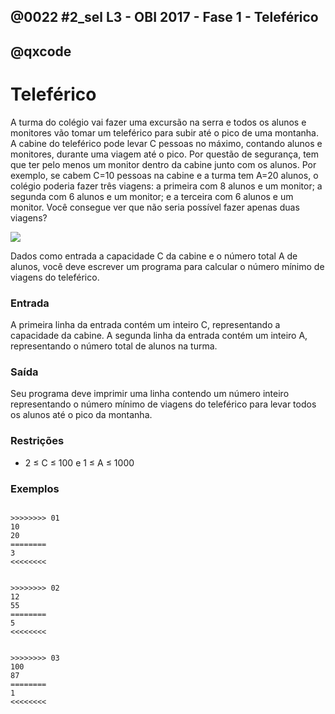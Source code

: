 ## @0022 #2_sel L3 - OBI 2017 - Fase 1 - Teleférico
## @qxcode

Teleférico
==========

A turma do colégio vai fazer uma excursão na serra e todos os alunos e monitores vão tomar um teleférico para subir até o pico de uma montanha. A cabine do teleférico pode levar C pessoas no máximo, contando alunos e monitores, durante uma viagem até o pico. Por questão de segurança, tem que ter pelo menos um monitor dentro da cabine junto com os alunos. Por exemplo, se cabem C=10 pessoas na cabine e a turma tem A=20 alunos, o colégio poderia fazer três viagens: a primeira com 8 alunos e um monitor; a segunda com 6 alunos e um monitor; e a terceira com 6 alunos e um monitor. Você consegue ver que não seria possível fazer apenas duas viagens?

![](https://raw.githubusercontent.com/qxcodefup/arcade/master/base/0022/capa.jpg)

Dados como entrada a capacidade C da cabine e o número total A de alunos, você deve escrever um programa para calcular o número mínimo de viagens do teleférico.

### Entrada

A primeira linha da entrada contém um inteiro C, representando a capacidade da cabine. A segunda linha da entrada contém um inteiro A, representando o número total de alunos na turma.

### Saída

Seu programa deve imprimir uma linha contendo um número inteiro representando o número mínimo de viagens do teleférico para levar todos os alunos até o pico da montanha.

### Restrições

*   2 ≤ C ≤ 100 e 1 ≤ A ≤ 1000

### Exemplos

```

>>>>>>>> 01
10
20
========
3
<<<<<<<<


>>>>>>>> 02
12
55
========
5
<<<<<<<<


>>>>>>>> 03
100
87
========
1
<<<<<<<<


```
<!---




>>>>>>>> 04
40
10
========
1
<<<<<<<<


>>>>>>>> 05
10
5
========
1
<<<<<<<<

--->
